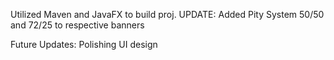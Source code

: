 Utilized Maven and JavaFX to build proj.
UPDATE: Added Pity System 50/50 and 72/25 to respective banners

Future Updates:
Polishing UI design
